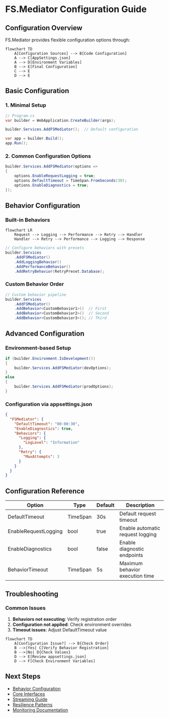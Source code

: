 # FS.Mediator Configuration Guide

## Configuration Overview

FS.Mediator provides flexible configuration options through:

```mermaid
flowchart TD
    A[Configuration Sources] --> B[Code Configuration]
    A --> C[AppSettings.json]
    A --> D[Environment Variables]
    B --> E[Final Configuration]
    C --> E
    D --> E
```

## Basic Configuration

### 1. Minimal Setup

```csharp
// Program.cs
var builder = WebApplication.CreateBuilder(args);

builder.Services.AddFSMediator();  // Default configuration

var app = builder.Build();
app.Run();
```

### 2. Common Configuration Options

```csharp
builder.Services.AddFSMediator(options => 
{
    options.EnableRequestLogging = true;
    options.DefaultTimeout = TimeSpan.FromSeconds(30);
    options.EnableDiagnostics = true;
});
```

## Behavior Configuration

### Built-in Behaviors

```mermaid
flowchart LR
    Request --> Logging --> Performance --> Retry --> Handler
    Handler --> Retry --> Performance --> Logging --> Response
```

```csharp
// Configure behaviors with presets
builder.Services
    .AddFSMediator()
    .AddLoggingBehavior()
    .AddPerformanceBehavior()
    .AddRetryBehavior(RetryPreset.Database);
```

### Custom Behavior Order

```csharp
// Custom behavior pipeline
builder.Services
    .AddFSMediator()
    .AddBehavior<CustomBehavior1>()  // First
    .AddBehavior<CustomBehavior2>()  // Second
    .AddBehavior<CustomBehavior3>(); // Third
```

## Advanced Configuration

### Environment-based Setup

```csharp
if (builder.Environment.IsDevelopment())
{
    builder.Services.AddFSMediator(devOptions);
}
else
{
    builder.Services.AddFSMediator(prodOptions);
}
```

### Configuration via appsettings.json

```json
{
  "FSMediator": {
    "DefaultTimeout": "00:00:30",
    "EnableDiagnostics": true,
    "Behaviors": {
      "Logging": {
        "LogLevel": "Information"
      },
      "Retry": {
        "MaxAttempts": 3
      }
    }
  }
}
```

## Configuration Reference

| Option | Type | Default | Description |
|--------|------|---------|-------------|
| DefaultTimeout | TimeSpan | 30s | Default request timeout |
| EnableRequestLogging | bool | true | Enable automatic request logging |
| EnableDiagnostics | bool | false | Enable diagnostic endpoints |
| BehaviorTimeout | TimeSpan | 5s | Maximum behavior execution time |

## Troubleshooting

### Common Issues

1. **Behaviors not executing**: Verify registration order
2. **Configuration not applied**: Check environment overrides
3. **Timeout issues**: Adjust DefaultTimeout value

```mermaid
flowchart TD
    A[Configuration Issue?] --> B{Check Order}
    B -->|Yes| C[Verify Behavior Registration]
    B -->|No| D{Check Values}
    D --> E[Review appsettings.json]
    D --> F[Check Environment Variables]
```

## Next Steps

- [Behavior Configuration](behaviors.md)
- [Core Interfaces](core-interfaces.md)
- [Streaming Guide](streaming.md)
- [Resilience Patterns](../resilience/overview.md)
- [Monitoring Documentation](../monitoring/)